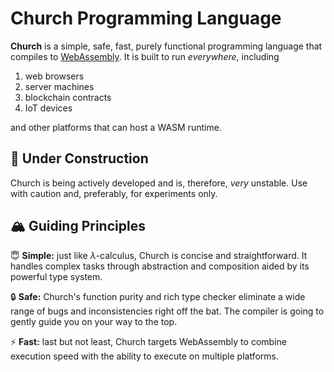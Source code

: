 # Church Programming Language

**Church** is a simple, safe, fast, purely functional programming language
that compiles to [WebAssembly][wa]. It is built to run _everywhere_, including

1. web browsers
2. server machines
3. blockchain contracts
4. IoT devices

and other platforms that can host a WASM runtime.

[wa]: https://webassembly.org/

## 🚨 Under Construction

Church is being actively developed and is, therefore, _very_ unstable. Use with
caution and, preferably, for experiments only.

## 🏔️ Guiding Principles

😇 **Simple:** just like $\lambda$-calculus, Church is concise and
straightforward. It handles complex tasks through abstraction and composition
aided by its powerful type system.

🔒 **Safe:** Church's function purity and rich type checker eliminate a wide
range of bugs and inconsistencies right off the bat. The compiler is going to
gently guide you on your way to the top.

⚡ **Fast:** last but not least, Church targets WebAssembly to combine execution
speed with the ability to execute on multiple platforms.
